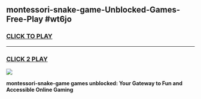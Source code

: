 
## montessori-snake-game-Unblocked-Games-Free-Play #wt6jo
<h3>
<a href="https://us.freeplayer.one?title=montessori-snake-game&ref=9M">CLICK TO PLAY</a></h3>
<hr>

<h3>
<a href="https://us.freeplayer.one?title=montessori-snake-game&ref=9M">CLICK 2 PLAY</a>
  
</h3>

<a href="https://us.freeplayer.one?title=montessori-snake-game&ref=9M"><img src="https://clearcache.store/games.png"></a>


**montessori-snake-game games unblocked: Your Gateway to Fun and Accessible Online Gaming**

